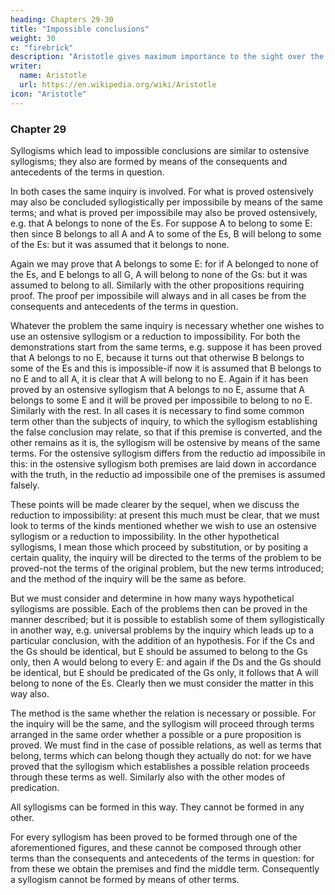 ```yaml
---
heading: Chapters 29-30
title: "Impossible conclusions"
weight: 30
c: "firebrick"
description: "Aristotle gives maximum importance to the sight over the other senses"
writer:
  name: Aristotle 
  url: https://en.wikipedia.org/wiki/Aristotle
icon: "Aristotle"
---
```



### Chapter 29

Syllogisms which lead to impossible conclusions are similar to ostensive syllogisms; they also
are formed by means of the consequents and antecedents of the terms in question.

In both cases the same inquiry is involved. For what is proved ostensively may also be concluded
syllogistically per impossibile by means of the same terms; and what is proved per impossibile
may also be proved ostensively, e.g. that A belongs to none of the Es. For suppose A to belong to
some E: then since B belongs to all A and A to some of the Es, B will belong to some of the Es:
but it was assumed that it belongs to none. 

Again we may prove that A belongs to some E: for if
A belonged to none of the Es, and E belongs to all G, A will belong to none of the Gs: but it was
assumed to belong to all. Similarly with the other propositions requiring proof. The proof per
impossibile will always and in all cases be from the consequents and antecedents of the terms in
question.

Whatever the problem the same inquiry is necessary whether one wishes to use an
ostensive syllogism or a reduction to impossibility. For both the demonstrations start from the
same terms, e.g. suppose it has been proved that A belongs to no E, because it turns out that
otherwise B belongs to some of the Es and this is impossible-if now it is assumed that B belongs
to no E and to all A, it is clear that A will belong to no E. Again if it has been proved by an
ostensive syllogism that A belongs to no E, assume that A belongs to some E and it will be
proved per impossibile to belong to no E. Similarly with the rest. In all cases it is necessary to find some common term other than the subjects of inquiry, to which the syllogism establishing
the false conclusion may relate, so that if this premise is converted, and the other remains as it is, the syllogism will be ostensive by means of the same terms. For the ostensive syllogism differs
from the reductio ad impossibile in this: in the ostensive syllogism both premises are laid down
in accordance with the truth, in the reductio ad impossibile one of the premises is assumed
falsely.

These points will be made clearer by the sequel, when we discuss the reduction to impossibility:
at present this much must be clear, that we must look to terms of the kinds mentioned whether
we wish to use an ostensive syllogism or a reduction to impossibility. In the other hypothetical
syllogisms, I mean those which proceed by substitution, or by positing a certain quality, the
inquiry will be directed to the terms of the problem to be proved-not the terms of the original
problem, but the new terms introduced; and the method of the inquiry will be the same as before.

But we must consider and determine in how many ways hypothetical syllogisms are possible.
Each of the problems then can be proved in the manner described; but it is possible to establish
some of them syllogistically in another way, e.g. universal problems by the inquiry which leads
up to a particular conclusion, with the addition of an hypothesis. For if the Cs and the Gs should
be identical, but E should be assumed to belong to the Gs only, then A would belong to every E:
and again if the Ds and the Gs should be identical, but E should be predicated of the Gs only, it
follows that A will belong to none of the Es. Clearly then we must consider the matter in this
way also. 

The method is the same whether the relation is necessary or possible. For the inquiry
will be the same, and the syllogism will proceed through terms arranged in the same order
whether a possible or a pure proposition is proved. We must find in the case of possible relations,
as well as terms that belong, terms which can belong though they actually do not: for we have
proved that the syllogism which establishes a possible relation proceeds through these terms as
well. Similarly also with the other modes of predication. 

All syllogisms can be formed in this way. They cannot be formed in any other. 

For every syllogism has been proved to be formed through one of the aforementioned figures, and these cannot be composed through other terms than the consequents and antecedents of the terms in question: for from these we obtain the premises and find the middle term. Consequently a syllogism cannot be formed by means of other terms.

